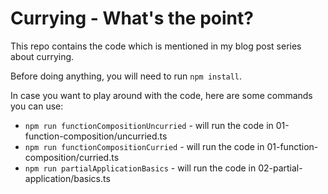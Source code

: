 # Currying - What's the point?

This repo contains the code which is mentioned in my blog post series about currying.

Before doing anything, you will need to run `npm install`.

In case you want to play around with the code, here are some commands you can use:
- `npm run functionCompositionUncurried` - will run the code in 01-function-composition/uncurried.ts
- `npm run functionCompositionCurried` - will run the code in 01-function-composition/curried.ts
- `npm run partialApplicationBasics` - will run the code in 02-partial-application/basics.ts
